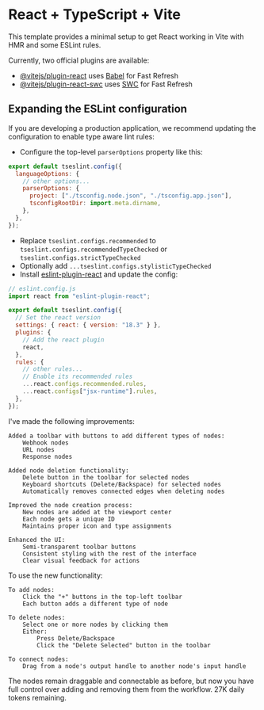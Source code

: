 # React + TypeScript + Vite

This template provides a minimal setup to get React working in Vite with HMR and some ESLint rules.

Currently, two official plugins are available:

- [@vitejs/plugin-react](https://github.com/vitejs/vite-plugin-react/blob/main/packages/plugin-react/README.md) uses [Babel](https://babeljs.io/) for Fast Refresh
- [@vitejs/plugin-react-swc](https://github.com/vitejs/vite-plugin-react-swc) uses [SWC](https://swc.rs/) for Fast Refresh

## Expanding the ESLint configuration

If you are developing a production application, we recommend updating the configuration to enable type aware lint rules:

- Configure the top-level `parserOptions` property like this:

```js
export default tseslint.config({
  languageOptions: {
    // other options...
    parserOptions: {
      project: ["./tsconfig.node.json", "./tsconfig.app.json"],
      tsconfigRootDir: import.meta.dirname,
    },
  },
});
```

- Replace `tseslint.configs.recommended` to `tseslint.configs.recommendedTypeChecked` or `tseslint.configs.strictTypeChecked`
- Optionally add `...tseslint.configs.stylisticTypeChecked`
- Install [eslint-plugin-react](https://github.com/jsx-eslint/eslint-plugin-react) and update the config:

```js
// eslint.config.js
import react from "eslint-plugin-react";

export default tseslint.config({
  // Set the react version
  settings: { react: { version: "18.3" } },
  plugins: {
    // Add the react plugin
    react,
  },
  rules: {
    // other rules...
    // Enable its recommended rules
    ...react.configs.recommended.rules,
    ...react.configs["jsx-runtime"].rules,
  },
});
```

I've made the following improvements:

    Added a toolbar with buttons to add different types of nodes:
        Webhook nodes
        URL nodes
        Response nodes

    Added node deletion functionality:
        Delete button in the toolbar for selected nodes
        Keyboard shortcuts (Delete/Backspace) for selected nodes
        Automatically removes connected edges when deleting nodes

    Improved the node creation process:
        New nodes are added at the viewport center
        Each node gets a unique ID
        Maintains proper icon and type assignments

    Enhanced the UI:
        Semi-transparent toolbar buttons
        Consistent styling with the rest of the interface
        Clear visual feedback for actions

To use the new functionality:

    To add nodes:
        Click the "+" buttons in the top-left toolbar
        Each button adds a different type of node

    To delete nodes:
        Select one or more nodes by clicking them
        Either:
            Press Delete/Backspace
            Click the "Delete Selected" button in the toolbar

    To connect nodes:
        Drag from a node's output handle to another node's input handle

The nodes remain draggable and connectable as before, but now you have full control over adding and removing them from the workflow.
27K daily tokens remaining.
